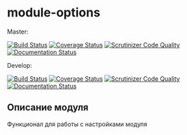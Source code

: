 # module-options


Master:

[![Build Status](https://travis-ci.org/nnx-company/module-options.svg?branch=master)](https://travis-ci.org/nnx-company/module-options)
[![Coverage Status](https://coveralls.io/repos/github/nnx-company/module-options/badge.svg?branch=master)](https://coveralls.io/github/nnx-company/module-options?branch=master)
[![Scrutinizer Code Quality](https://scrutinizer-ci.com/g/nnx-company/module-options/badges/quality-score.png?b=master)](https://scrutinizer-ci.com/g/nnx-company/module-options/?branch=master)
[![Documentation Status](https://readthedocs.org/projects/module-options/badge/?version=master)](http://module-options.readthedocs.org/ru/latest/?badge=master)


Develop:

[![Build Status](https://travis-ci.org/nnx-company/module-options.svg?branch=dev)](https://travis-ci.org/nnx-company/module-options)
[![Coverage Status](https://coveralls.io/repos/github/nnx-company/module-options/badge.svg?branch=dev)](https://coveralls.io/github/nnx-company/module-options?branch=dev)
[![Scrutinizer Code Quality](https://scrutinizer-ci.com/g/nnx-company/module-options/badges/quality-score.png?b=dev)](https://scrutinizer-ci.com/g/nnx-company/module-options/?branch=dev)
[![Documentation Status](https://readthedocs.org/projects/module-options/badge/?version=dev)](http://module-options.readthedocs.org/ru/latest/?badge=dev)


## Описание модуля

Функционал для работы с настройками модуля

